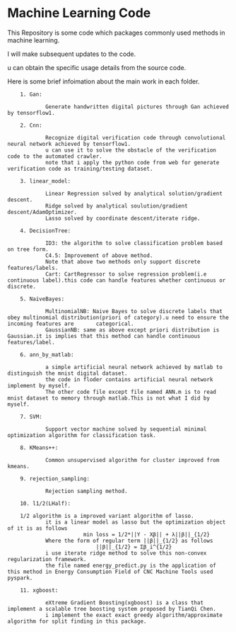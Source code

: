 # Machine Learning Code

This Repository is some code which packages commonly used methods in machine learning.

I will make subsequent updates to the code.

u can obtain the specific usage details from the source code.

Here is some brief infoimation about the main work in each folder.

        1. Gan:

                Generate handwritten digital pictures through Gan achieved by tensorflow1.

        2. Cnn:

                Recognize digital verification code through convolutional neural network achieved by tensorflow1.
                u can use it to solve the obstacle of the verification code to the automated crawler.
                note that i apply the python code from web for generate verification code as training/testing dataset.
  
        3. linear_model:

                Linear Regression solved by analytical solution/gradient descent.
                Ridge solved by analytical soulution/gradient descent/AdamOptimizer.
                Lasso solved by coordinate descent/iterate ridge.

        4. DecisionTree:

                ID3: the algorithm to solve classification problem based on tree form.
                C4.5: Improvement of above method.
                Note that above two methods only support discrete features/labels.
                Cart: CartRegressor to solve regression problem(i.e continuous label).this code can handle features whether continuous or discrete.
  
        5. NaiveBayes:

                MultinomialNB: Naive Bayes to solve discrete labels that obey multinomial distribution(priori of category).u need to ensure the incoming features are       categorical.
                GaussianNB: same as above except priori distribution is Gaussian.it is implies that this method can handle continuous features/label.

        6. ann_by_matlab:

                a simple artificial neural network achieved by matlab to distinguish the mnist digital dataset.
                the code in floder contains artificial neural network implement by myself.
                The other code file except file named ANN.m is to read mnist dataset to memory through matlab.This is not what I did by myself.

        7. SVM:

                Support vector machine solved by sequential minimal optimization algorithm for classification task.

        8. KMeans++:

                Common unsupervised algorithm for cluster improved from kmeans.
    
        9. rejection_sampling:

                Rejection sampling method.
  
        10. l1/2(LHalf):

        1/2 algorithm is a improved variant algorithm of lasso.
                it is a linear model as lasso but the optimization object of it is as follows
                            min loss = 1/2*||Y - Xβ|| + λ||β||_{1/2}         
                Where the form of regular term ||β||_{1/2} as follows
                                ||β||_{1/2} = Σβ_i^{1/2}             
                i use iterate ridge method to solve this non-convex regularization framework.
                the file named energy_predict.py is the application of this method in Energy Consumption Field of CNC Machine Tools used pyspark.

        11. xgboost:

                eXtreme Gradient Boosting(xgboost) is a class that implement a scalable tree boosting system proposed by TianQi Chen.
                i implement the exact exact greedy algorithm/approximate algorithm for split finding in this package.

 
